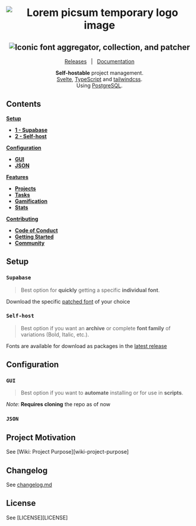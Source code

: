 <h1 align="center">
  <img src="https://picsum.photos/400/300" alt="Lorem picsum temporary logo image" />
</h1>
<h2 align="center">
  <img alt="Iconic font aggregator, collection, and patcher" src="https://picsum.photos/300/100">
</h2>

<div align="center">

[Releases][releases]&nbsp;&nbsp;&nbsp;|&nbsp;&nbsp;&nbsp;[Documentation][docs]

**Self-hostable** project management.<br>
[Svelte][svelte], [TypeScript][ts] and [tailwindcss][tailwind].<br>
Using [PostgreSQL][postgres].<br>

</div>

## Contents

[**Setup**](#setup)
  * [**1 - Supabase**](#supabase)
  * [**2 - Self-host**](#self-host)

[**Configuration**](#configuration)
  * [**GUI**](#config-gui)
  * [**JSON**](#config-json)

[**Features**](#features)
  * [**Projects**](#features-projects)
  * [**Tasks**](#features-tasks)
  * [**Gamification**](#features-gamification)
  * [**Stats**](#features-stats)

[**Contributing**](#contributing)
  * [**Code of Conduct**](#contributing-code-of-conduct)
  * [**Getting Started**](#contributing-getting-started)
  * [**Community**](#contributing-community)


## Setup

### `Supabase`

> Best option for **quickly** getting a specific **individual font**.

Download the specific [patched font](#patched-fonts) of your choice

### `Self-host`

> Best option if you want an **archive** or complete **font family** of variations (Bold, Italic, etc.).

Fonts are available for download as packages in the [latest release](https://github.com/ryanoasis/nerd-fonts/releases/latest)

## Configuration

### `GUI`

> Best option if you want to **automate** installing or for use in **scripts**.

_Note_: **Requires cloning** the repo as of now

### `JSON`




## Project Motivation

See [Wiki: Project Purpose][wiki-project-purpose]


## Changelog

See [changelog.md](changelog.md)

## License

See [LICENSE][LICENSE]

[docs]:https://github.com/mdlsvensson/liddy/wiki
[releases]:https://github.com/mdlsvensson/liddy/releases
[svelte]:https://github.com/sveltejs/svelte
[ts]:https://github.com/microsoft/TypeScript
[tailwind]:https://github.com/tailwindlabs/tailwindcss
[postgres]:https://www.postgresql.org/
